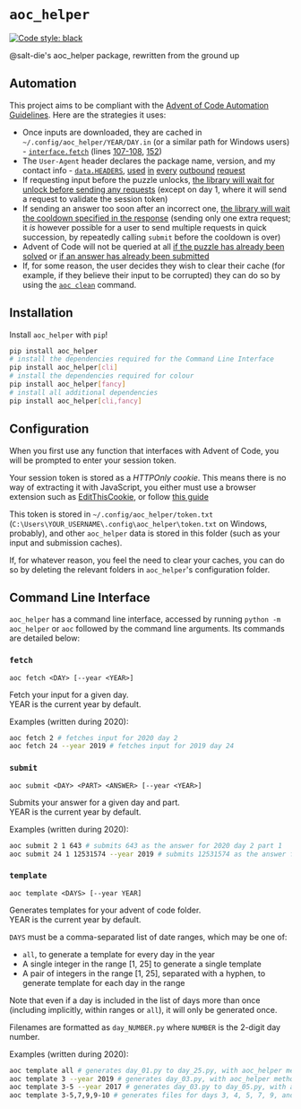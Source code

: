 # `aoc_helper`

[![Code style: black](https://img.shields.io/badge/code%20style-black-000000.svg)](https://github.com/psf/black)

@salt-die's aoc_helper package, rewritten from the ground up

## Automation

This project aims to be compliant with the [Advent of Code Automation Guidelines](https://www.reddit.com/r/adventofcode/wiki/faqs/automation). Here are the strategies it uses:

- Once inputs are downloaded, they are cached in `~/.config/aoc_helper/YEAR/DAY.in` (or a similar path for Windows users) - [`interface.fetch`](https://github.com/Starwort/aoc_helper/blob/master/aoc_helper/interface.py#L97-L155) (lines [107-108](https://github.com/Starwort/aoc_helper/blob/master/aoc_helper/interface.py#L107-L108), [152](https://github.com/Starwort/aoc_helper/blob/master/aoc_helper/interface.py#L152))
- The `User-Agent` header declares the package name, version, and my contact info - [`data.HEADERS`](https://github.com/Starwort/aoc_helper/blob/master/aoc_helper/data.py#L20-L25), [used](https://github.com/Starwort/aoc_helper/blob/master/aoc_helper/interface.py#L118) [in](https://github.com/Starwort/aoc_helper/blob/master/aoc_helper/interface.py#L139) [every](https://github.com/Starwort/aoc_helper/blob/master/aoc_helper/interface.py#L210) [outbound](https://github.com/Starwort/aoc_helper/blob/master/aoc_helper/interface.py#L266) [request](https://github.com/Starwort/aoc_helper/blob/master/aoc_helper/interface.py#L341)
- If requesting input before the puzzle unlocks, [the library will wait for unlock before sending any requests](https://github.com/Starwort/aoc_helper/blob/master/aoc_helper/interface.py#L130-L133) (except on day 1, where it will send a request to validate the session token)
- If sending an answer too soon after an incorrect one, [the library will wait the cooldown specified in the response](https://github.com/Starwort/aoc_helper/blob/master/aoc_helper/interface.py#L231-L234) (sending only one extra request; it *is* however possible for a user to send multiple requests in quick succession, by repeatedly calling `submit` before the cooldown is over)
- Advent of Code will not be queried at all [if the puzzle has already been solved](https://github.com/Starwort/aoc_helper/blob/master/aoc_helper/interface.py#L182-L190) or [if an answer has already been submitted](https://github.com/Starwort/aoc_helper/blob/master/aoc_helper/interface.py#L193-L199)
- If, for some reason, the user decides they wish to clear their cache (for example, if they believe their input to be corrupted) they can do so by using the [`aoc clean`](https://github.com/Starwort/aoc_helper/blob/master/aoc_helper/main.py#L91-L121) command.

## Installation

Install `aoc_helper` with `pip`!

```bash
pip install aoc_helper
# install the dependencies required for the Command Line Interface
pip install aoc_helper[cli]
# install the dependencies required for colour
pip install aoc_helper[fancy]
# install all additional dependencies
pip install aoc_helper[cli,fancy]
```

## Configuration

When you first use any function that interfaces with Advent of Code, you will be prompted to enter your session token.

Your session token is stored as a *HTTPOnly cookie*. This means there is no way of extracting it with JavaScript, you either must
use a browser extension such as [EditThisCookie](http://www.editthiscookie.com/), or follow [this guide](https://github.com/wimglenn/advent-of-code-wim/issues/1)

This token is stored in `~/.config/aoc_helper/token.txt` (`C:\Users\YOUR_USERNAME\.config\aoc_helper\token.txt` on Windows,
probably), and other `aoc_helper` data is stored in this folder (such as your input and submission caches).

If, for whatever reason, you feel the need to clear your caches, you can do so by deleting the relevant folders in `aoc_helper`'s
configuration folder.

## Command Line Interface

`aoc_helper` has a command line interface, accessed by running `python -m aoc_helper` or `aoc` followed by the command line arguments. Its commands are detailed below:

### `fetch`

`aoc fetch <DAY> [--year <YEAR>]`

Fetch your input for a given day.  
YEAR is the current year by default.

Examples (written during 2020):

```bash
aoc fetch 2 # fetches input for 2020 day 2
aoc fetch 24 --year 2019 # fetches input for 2019 day 24
```

### `submit`

`aoc submit <DAY> <PART> <ANSWER> [--year <YEAR>]`

Submits your answer for a given day and part.  
YEAR is the current year by default.

Examples (written during 2020):

```bash
aoc submit 2 1 643 # submits 643 as the answer for 2020 day 2 part 1
aoc submit 24 1 12531574 --year 2019 # submits 12531574 as the answer for 2019 day 2 part 1
```

### `template`

`aoc template <DAYS> [--year YEAR]`

Generates templates for your advent of code folder.  
YEAR is the current year by default.

`DAYS` must be a comma-separated list of date ranges, which may be one of:

- `all`, to generate a template for every day in the year
- A single integer in the range \[1, 25] to generate a single template
- A pair of integers in the range \[1, 25], separated with a hyphen, to generate template for each day in the range

Note that even if a day is included in the list of days more than once (including implicitly, within ranges or `all`), it will only be generated once.

Filenames are formatted as `day_NUMBER.py` where `NUMBER` is the 2-digit day number.

Examples (written during 2020):

```bash
aoc template all # generates day_01.py to day_25.py, with aoc_helper methods referencing 2020, in the current folder
aoc template 3 --year 2019 # generates day_03.py, with aoc_helper methods referencing 2019, in the current folder
aoc template 3-5 --year 2017 # generates day_03.py to day_05.py, with aoc_helper methods referencing 2017, in the current folder
aoc template 3-5,7,9,9-10 # generates files for days 3, 4, 5, 7, 9, and 10
```

